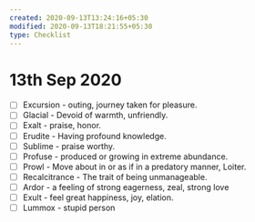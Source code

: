 ```yaml
---
created: 2020-09-13T13:24:16+05:30
modified: 2020-09-13T18:21:55+05:30
type: Checklist
---
```


# 13th Sep 2020

- [ ] Excursion - outing, journey taken for pleasure.
- [ ] Glacial - Devoid of warmth, unfriendly.
- [ ] Exalt - praise, honor.
- [ ] Erudite - Having profound knowledge.
- [ ] Sublime - praise worthy.
- [ ] Profuse - produced or growing in extreme abundance.
- [ ] Prowl - Move about in or as if in a predatory manner, Loiter.
- [ ] Recalcitrance - The trait of being unmanageable.
- [ ] Ardor - a feeling of strong eagerness, zeal, strong love
- [ ] Exult - feel great happiness, joy, elation.
- [ ] Lummox - stupid person